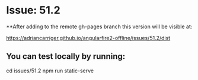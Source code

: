 # Issue: 51.2

**After adding to the remote gh-pages branch this version will be visible at:

https://adriancarriger.github.io/angularfire2-offline/issues/51.2/dist

## You can test locally by running:

cd issues/51.2
npm run static-serve
